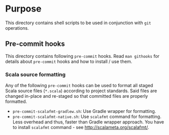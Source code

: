 <!--
#
# Licensed to the Apache Software Foundation (ASF) under one or more
# contributor license agreements.  See the NOTICE file distributed with
# this work for additional information regarding copyright ownership.
# The ASF licenses this file to You under the Apache License, Version 2.0
# (the "License"); you may not use this file except in compliance with
# the License.  You may obtain a copy of the License at
#
#     http://www.apache.org/licenses/LICENSE-2.0
#
# Unless required by applicable law or agreed to in writing, software
# distributed under the License is distributed on an "AS IS" BASIS,
# WITHOUT WARRANTIES OR CONDITIONS OF ANY KIND, either express or implied.
# See the License for the specific language governing permissions and
# limitations under the License.
#
-->

# Purpose

This directory contains shell scripts to be used in conjunction with `git` operations.

## Pre-commit hooks

This directory contains following `pre-commit` hooks. Read `man githooks` for details
about `pre-commit` hooks and how to install / use them.

### Scala source formatting

Any of the following `pre-commit` hooks can be used to format all staged Scala source files (`*.scala`)
according to project standards. Said files are changed in-place and re-staged so that committed
files are properly formatted.

* `pre-commit-scalafmt-gradlew.sh`: Use Gradle wrapper for formatting.
* `pre-commit-scalafmt-native.sh`: Use `scalafmt` command for formatting. Less overhead and thus,
  faster than Gradle wrapper approach. You have to install `scalafmt` command - see http://scalameta.org/scalafmt/.
